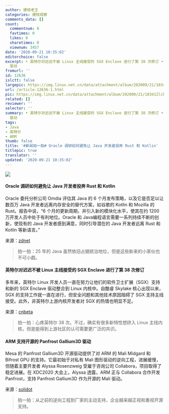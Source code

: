 ```yaml
---
author: 硬核老王
categories: 硬核观察
comments_data: []
count:
  commentnum: 0
  favtimes: 0
  likes: 0
  sharetimes: 0
  viewnum: 3457
date: '2020-09-21 10:35:02'
editorchoice: false
excerpt: • 英特尔对迟迟不被 Linux 主线接受的 SGX Enclave 进行了第 38 次修订 • ARM 支持开源的 Panfrost Gallium3D
  驱动
fromurl: ''
id: 12636
islctt: false
largepic: https://img.linux.net.cn/data/attachment/album/202009/21/103412lcbzd13ukn2fe45t.jpg
url: /article-12636-1.html
pic: https://img.linux.net.cn/data/attachment/album/202009/21/103412lcbzd13ukn2fe45t.jpg.thumb.jpg
related: []
reviewer: ''
selector: ''
summary: • 英特尔对迟迟不被 Linux 主线接受的 SGX Enclave 进行了第 38 次修订 • ARM 支持开源的 Panfrost Gallium3D
  驱动
tags:
- Java
- 英特尔
- ARM
thumb: false
title: '#新闻拍一拍# Oracle 调研如何避免让 Java 开发者投奔 Rust 和 Kotlin'
titlepic: true
translator: ''
updated: '2020-09-21 10:35:02'
---
```


![](/data/attachment/album/202009/21/103412lcbzd13ukn2fe45t.jpg)


#### Oracle 调研如何避免让 Java 开发者投奔 Rust 和 Kotlin


Oracle 委托分析公司 Omdia 评估其 Java 的 6 个月发布策略，以及它是否足以让数百万 Java 开发者远离内存安全的替代方案，如谷歌的 Kotlin 和 Mozilla 的 Rust。报告中说，“6 个月的更新周期，并引入新的模块化水平，使其在约 1200 万开发人员中处于有利地位。Oracle 和 Java编程语言需要一系列持续不断的创新，使现有的 Java 开发者感到满意，同时引导潜在的 Java 开发者远离 Rust 和 Kotlin 等新语言。”


来源：[zdnet](https://www.zdnet.com/article/oracles-java-15-new-features-aim-to-keep-millions-away-from-languages-like-rust-kotlin/)



> 
> 拍一拍：25 年的 Java 虽然依旧占据统治地位，但是这些新来的小家伙也不可小觑。
> 
> 
> 


#### 英特尔对迟迟不被 Linux 主线接受的 SGX Enclave 进行了第 38 次修订


多年来，英特尔 Linux 开发人员一直在努力让他们的软件卫士扩展（SGX）支持和新的 SGX Enclave 驱动整合到 Linux 内核中。自酷睿 Skylake 核心出现以来，SGX 的支持工作就一直在进行，但安全问题和其他技术原因阻碍了 SGX 支持主线接受。此外，非英特尔上游内核开发者对 SGX 的热情也明显不足。


来源：[cnbeta](https://www.cnbeta.com/articles/tech/1031405.htm)



> 
> 拍一拍：心疼英特尔 38 次。不过，确实有很多新特性想挤入 Linux 主线内核，但是能得到上游社区的认可需要更广泛的共识。
> 
> 
> 


#### ARM 支持开源的 Panfrost Gallium3D 驱动


Mesa 的 Panfrost Gallium3D 开源驱动提供了对 ARM 的 Mali Midgard 和 Bifrost GPU 的支持。它最初始于对私有 Mali 图形驱动的逆向工程，进展缓慢，但随着主要开发者 Alyssa Rosenzweig 受雇于咨询公司 Collabora，项目取得了稳定进展。在 XDC2020 大会上，Alyssa 透露，ARM 正与 Collabora 合作开发 Panfrost，支持 Panfrost Gallium3D 作为开源的 Mali 驱动。


来源：[solidot](https://www.solidot.org/story?sid=65592)



> 
> 拍一拍：从之前的逆向工程到厂家的主动支持，企业越来越正视和重视开源支持。
> 
> 
>